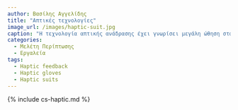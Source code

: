 ```yaml
---
author: Βασίλης Αγγελίδης
title: "Απτικές τεχνολογίες"
image_url: /images/haptic-suit.jpg
caption: "Η τεχνολογία απτικής ανάδρασης έχει γνωρίσει μεγάλη ώθηση στα τελευταία χρόνια με καινοτόμες εφαρμογές όπως απτικά γάντια και απτικές στολές. Πλέον προορίζεται να κατέχει κυρίαρχο ρόλο σε Virtual Reality εφαρμογές, μπαίνοντας σε μία νέα εποχή όπου η χρησιμότητά της δεν είναι μόνο συμπληρωματική ή διακοσμητική αλλά ουσιαστική." 
categories:
  - Μελέτη Περίπτωσης
  - Εργαλεία
tags:
  - Haptic feedback
  - Haptic gloves
  - Haptic suits
---
```


{% include cs-haptic.md %}